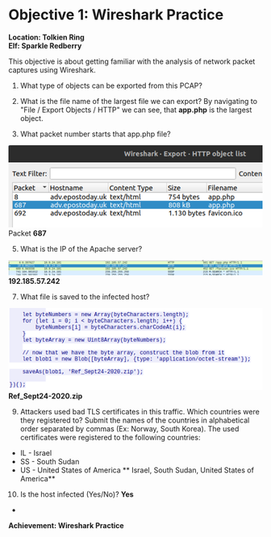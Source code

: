 
# Objective 1: Wireshark Practice
**Location: Tolkien Ring**  
**Elf: Sparkle Redberry**

This objective is about getting familiar with the analysis of network packet captures using Wireshark.

1. What type of objects can be exported from this PCAP?
2. What is the file name of the largest file we can export?
By navigating to "File / Export Objects / HTTP" we can see, that **app.php** is the largest object.

3. What packet number starts that app.php file?
 
![Screenshot from Wireshark](https://github.com/joergschwarzwaelder/hhc2022/blob/main/Objective-2/objective%202-3.png)
Packet **687**

5. What is the IP of the Apache server?

![Screenshot from Wireshark](https://github.com/joergschwarzwaelder/hhc2022/blob/main/Objective-2/objective%202-4.png)
**192.185.57.242**

7. What file is saved to the infected host?

![Screenshot from Wireshark](https://github.com/joergschwarzwaelder/hhc2022/blob/main/Objective-2/objective%202-5.png)
**Ref_Sept24-2020.zip**

9. Attackers used bad TLS certificates in this traffic. Which countries were they registered to? Submit the names of the countries in alphabetical order separated by commas (Ex: Norway, South Korea).
The used certificates were registered to the following countries:
 - IL - Israel
 - SS - South Sudan
 - US - United States of America
** Israel, South Sudan, United States of America**

10. Is the host infected (Yes/No)?
**Yes**
 - 

**Achievement: Wireshark Practice**
